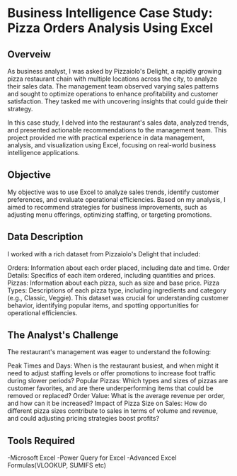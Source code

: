 
# Business Intelligence Case Study: Pizza Orders Analysis Using Excel




## Overveiw
 As business analyst, I was asked by Pizzaiolo's Delight, a rapidly growing pizza restaurant chain with multiple locations across the city, to analyze their sales data. The management team observed varying sales patterns and sought to optimize operations to enhance profitability and customer satisfaction. They tasked me with uncovering insights that could guide their strategy.

In this case study, I delved into the restaurant's sales data, analyzed trends, and presented actionable recommendations to the management team. This project provided me with practical experience in data management, analysis, and visualization using Excel, focusing on real-world business intelligence applications.
## Objective
My objective was to use Excel to analyze sales trends, identify customer preferences, and evaluate operational efficiencies. Based on my analysis, I aimed to recommend strategies for business improvements, such as adjusting menu offerings, optimizing staffing, or targeting promotions.
## Data Description
I worked with a rich dataset from Pizzaiolo's Delight that included:

Orders: Information about each order placed, including date and time.
Order Details: Specifics of each item ordered, including quantities and prices.
Pizzas: Information about each pizza, such as size and base price.
Pizza Types: Descriptions of each pizza type, including ingredients and category (e.g., Classic, Veggie).
This dataset was crucial for understanding customer behavior, identifying popular items, and spotting opportunities for operational efficiencies.
## The Analyst's Challenge
The restaurant's management was eager to understand the following:

Peak Times and Days: When is the restaurant busiest, and when might it need to adjust staffing levels or offer promotions to increase foot traffic during slower periods?
Popular Pizzas: Which types and sizes of pizzas are customer favorites, and are there underperforming items that could be removed or replaced?
Order Value: What is the average revenue per order, and how can it be increased?
Impact of Pizza Size on Sales: How do different pizza sizes contribute to sales in terms of volume and revenue, and could adjusting pricing strategies boost profits?
## Tools Required
 -Microsoft Excel
 -Power Query for Excel
 -Advanced Excel Formulas(VLOOKUP, SUMIFS etc)
